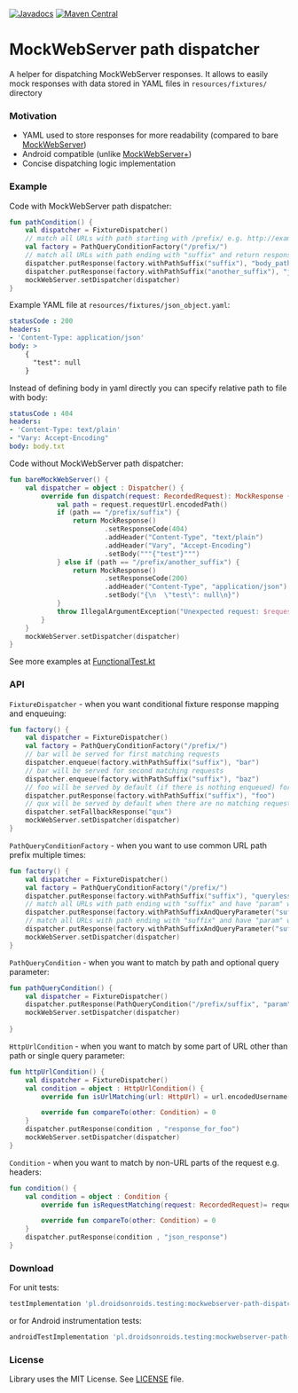[![Javadocs](https://javadoc.io/badge/pl.droidsonroids.testing/mockwebserver-path-dispatcher.svg?color=blue)](https://javadoc.io/doc/pl.droidsonroids.testing/mockwebserver-path-dispatcher)
[![Maven Central](https://maven-badges.herokuapp.com/maven-central/pl.droidsonroids.testing/mockwebserver-path-dispatcher/badge.svg?style=flat)](https://maven-badges.herokuapp.com/maven-central/pl.droidsonroids.testing/mockwebserver-path-dispatcher)

MockWebServer path dispatcher
=============

A helper for dispatching MockWebServer responses. It allows to easily mock responses with data
stored in YAML files in `resources/fixtures/` directory

### Motivation

- YAML used to store responses for more readability (compared to
  bare [MockWebServer](https://github.com/square/okhttp/tree/master/mockwebserver))
- Android compatible (unlike [MockWebServer+](https://github.com/orhanobut/mockwebserverplus))
- Concise dispatching logic implementation

### Example

Code with MockWebServer path dispatcher:

```kotlin
fun pathCondition() {
    val dispatcher = FixtureDispatcher()
    // match all URLs with path starting with /prefix/ e.g. http://example.test/prefix/
    val factory = PathQueryConditionFactory("/prefix/")
    // match all URLs with path ending with "suffix" and return response from fixtures/body_path.yaml
    dispatcher.putResponse(factory.withPathSuffix("suffix"), "body_path")
    dispatcher.putResponse(factory.withPathSuffix("another_suffix"), "json_object")
    mockWebServer.setDispatcher(dispatcher)
}
```

Example YAML file at `resources/fixtures/json_object.yaml`:

```yaml
statusCode : 200
headers:
- 'Content-Type: application/json'
body: >
    {
      "test": null
    }
```

Instead of defining body in yaml directly you can specify relative path to file with body:

```yaml
statusCode : 404
headers:
- 'Content-Type: text/plain'
- "Vary: Accept-Encoding"
body: body.txt
```

Code without MockWebServer path dispatcher:

```kotlin
fun bareMockWebServer() {
    val dispatcher = object : Dispatcher() {
        override fun dispatch(request: RecordedRequest): MockResponse {
            val path = request.requestUrl.encodedPath()
            if (path == "/prefix/suffix") {
                return MockResponse()
                        .setResponseCode(404)
                        .addHeader("Content-Type", "text/plain")
                        .addHeader("Vary", "Accept-Encoding")
                        .setBody("""{"test"}""")
            } else if (path == "/prefix/another_suffix") {
                return MockResponse()
                        .setResponseCode(200)
                        .addHeader("Content-Type", "application/json")
                        .setBody("{\n  \"test\": null\n}")
            }
            throw IllegalArgumentException("Unexpected request: $request")
        }
    }
    mockWebServer.setDispatcher(dispatcher)
}
```

See more examples
at [FunctionalTest.kt](dispatcher/src/test/kotlin/pl/droidsonroids/testing/mockwebserver/FunctionalTest.kt)

### API

`FixtureDispatcher` - when you want conditional fixture response mapping and enqueuing:

```kotlin
fun factory() {
    val dispatcher = FixtureDispatcher()
    val factory = PathQueryConditionFactory("/prefix/")
    // bar will be served for first matching requests
    dispatcher.enqueue(factory.withPathSuffix("suffix"), "bar")
    // bar will be served for second matching requests
    dispatcher.enqueue(factory.withPathSuffix("suffix"), "baz")
    // foo will be served by default (if there is nothing enqueued) for subsequent matching requests
    dispatcher.putResponse(factory.withPathSuffix("suffix"), "foo")    
    // qux will be served by default when there are no matching requests
    dispatcher.setFallbackResponse("qux")    
    mockWebServer.setDispatcher(dispatcher)
}
```

`PathQueryConditionFactory` - when you want to use common URL path prefix multiple times:

```kotlin
fun factory() {
    val dispatcher = FixtureDispatcher()
    val factory = PathQueryConditionFactory("/prefix/")
    dispatcher.putResponse(factory.withPathSuffix("suffix"), "queryless_response")
    // match all URLs with path ending with "suffix" and have "param" with any value as query parameter e.g. http://example.test/prefix/user/suffix?param
    dispatcher.putResponse(factory.withPathSuffixAndQueryParameter("suffix", "param"), "response_with_query_parameter")
    // match all URLs with path ending with "suffix" and have "param" with "value" as query parameter e.g. http://example.test/prefix/user/suffix?param=value
    dispatcher.putResponse(factory.withPathSuffixAndQueryParameter("suffix", "param", "value"), "response_with_query_parameter_and_value")
    mockWebServer.setDispatcher(dispatcher)
}
```

`PathQueryCondition` - when you want to match by path and optional query parameter:

```kotlin
fun pathQueryCondition() {
    val dispatcher = FixtureDispatcher()
    dispatcher.putResponse(PathQueryCondition("/prefix/suffix", "param", "value"), "response_with_query_parameter_and_value")
    mockWebServer.setDispatcher(dispatcher)
    
}
```

`HttpUrlCondition` - when you want to match by some part of URL other than path or single query
parameter:

```kotlin
fun httpUrlCondition() {
    val dispatcher = FixtureDispatcher()
    val condition = object : HttpUrlCondition() {
        override fun isUrlMatching(url: HttpUrl) = url.encodedUsername() == "foo"

        override fun compareTo(other: Condition) = 0
    }
    dispatcher.putResponse(condition , "response_for_foo")
    mockWebServer.setDispatcher(dispatcher)    
}
```

`Condition` - when you want to match by non-URL parts of the request e.g. headers:

```kotlin
fun condition() {
    val condition = object : Condition {
        override fun isRequestMatching(request: RecordedRequest)= request.getHeader("Content-Type") == "application/json"

        override fun compareTo(other: Condition) = 0
    }
    dispatcher.putResponse(condition , "json_response")   
}
```

### Download

For unit tests:

```gradle
testImplementation 'pl.droidsonroids.testing:mockwebserver-path-dispatcher:1.1.1'
```

or for Android instrumentation tests:

```gradle
androidTestImplementation 'pl.droidsonroids.testing:mockwebserver-path-dispatcher:1.1.1'
```

### License

Library uses the MIT License. See [LICENSE](LICENSE) file.